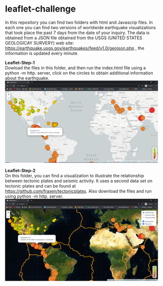 # leaflet-challenge

In this repository you can find two folders with html and Javascrip files.  In each one you can find two versions of worldwide earthquake visualizations that took place the past 7 days from the date of your inquiry. The data is obtained from a JSON file obtained from the USGS (UNITED STATES GEOLOGICAY SURVERY) web site: https://earthquake.usgs.gov/earthquakes/feed/v1.0/geojson.php , the information is updated every minute.

  **Leaflet-Step-1**  
    Dowload the files in this folder, and then run the index.html file using a python -m http. server, click on the circles to obtain additional information about the earthquake.
    ![alt text](https://github.com/ltorresfdz/leaflet-challenge/blob/main/LeafletStep1.JPG "Leaflet-Step-1")


  **Leaflet-Step-2**  
  On this folder, you can find a visualization to illustrate the relationship between tectonic plates and seismic activity. It uses a second data set on tectonic plates and can be found at https://github.com/fraxen/tectonicplates.  Also download the files and run using python -m http. server.
   ![alt text](https://github.com/ltorresfdz/leaflet-challenge/blob/main/LeafletStep2.JPG "Leaflet-Step-2")
